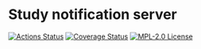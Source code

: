 # Study notification server

[![Actions Status](https://github.com/gridsuite/notification-server/workflows/CI/badge.svg)](https://github.com/gridsuite/notification-server/actions)
[![Coverage Status](https://sonarcloud.io/api/project_badges/measure?project=org.gridsuite%3Anotification-server&metric=coverage)](https://sonarcloud.io/component_measures?id=org.gridsuite%3Anotification-server&metric=coverage)
[![MPL-2.0 License](https://img.shields.io/badge/license-MPL_2.0-blue.svg)](https://www.mozilla.org/en-US/MPL/2.0/)
